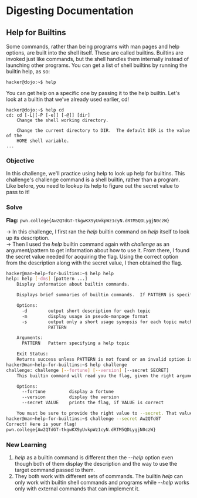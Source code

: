 # Digesting Documentation 

## Help for Builtins
Some commands, rather than being programs with man pages and help options, are built into the shell itself. These are called builtins. Builtins are invoked just like commands, but the shell handles them internally instead of launching other programs. You can get a list of shell builtins by running the builtin help, as so: 

```
hacker@dojo:~$ help
```

You can get help on a specific one by passing it to the help builtin. Let's look at a builtin that we've already used earlier, cd!

```
hacker@dojo:~$ help cd
cd: cd [-L|[-P [-e]] [-@]] [dir]
    Change the shell working directory.
    
    Change the current directory to DIR.  The default DIR is the value of the
    HOME shell variable.
...
```

### Objective
In this challenge, we'll practice using help to look up help for builtins. This challenge's challenge command is a shell builtin, rather than a program. Like before, you need to lookup its help to figure out the secret value to pass to it!

### Solve
**Flag:** `pwn.college{Aw2QTdGT-tkgwKX9yUvkpWz1cyN.dRTM5QDLygjN0czW}`

-> In this challenge, I first ran the *help* builtin command on *help* itself to look up its description.  
-> Then I used the *help* builtin command again with *challenge* as an argument/pattern to get information about how to use it. From there, I found the secret value needed for acquiring the flag. Using the correct option from the description along with the secret value, I then obtained the flag.

```bash
hacker@man~help-for-builtins:~$ help help
help: help [-dms] [pattern ...]
    Display information about builtin commands.

    Displays brief summaries of builtin commands.  If PATTERN is specified, gives detailed help on all commands matching PATTERN, otherwise the list of help topics is printed.

    Options:
      -d        output short description for each topic
      -m        display usage in pseudo-manpage format
      -s        output only a short usage synopsis for each topic matching
                PATTERN

    Arguments:
      PATTERN   Pattern specifying a help topic

    Exit Status:
    Returns success unless PATTERN is not found or an invalid option is given.
hacker@man~help-for-builtins:~$ help challenge
challenge: challenge [--fortune] [--version] [--secret SECRET]
    This builtin command will read you the flag, given the right arguments!

    Options:
      --fortune         display a fortune
      --version         display the version
      --secret VALUE    prints the flag, if VALUE is correct

    You must be sure to provide the right value to --secret. That value is "Aw2QTdGT".
hacker@man~help-for-builtins:~$ challenge --secret Aw2QTdGT
Correct! Here is your flag!
pwn.college{Aw2QTdGT-tkgwKX9yUvkpWz1cyN.dRTM5QDLygjN0czW}
```

### New Learning
1. *help* as a builtin command is different then the *--help* option even though both of them display the description and the way to use the target command passed to them.  
2. They both work with different sets of commands. The builtin *help* can only work with builtin shell commands and programs while *--help* works only with external commands that can implement it.